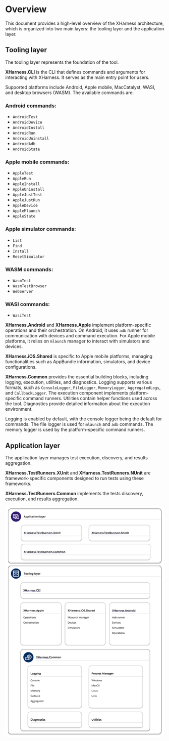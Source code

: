 # Overview

This document provides a high-level overview of the XHarness architecture, which is organized into two main layers: the tooling layer and the application layer.

## Tooling layer

The tooling layer represents the foundation of the tool.

**XHarness.CLI** is the CLI that defines commands and arguments for interacting with XHarness. It serves as the main entry point for users.

Supported platforms include Android, Apple mobile, MacCatalyst, WASI, and desktop browsers (WASM). The available commands are:

### Android commands:
- `AndroidTest`
- `AndroidDevice`
- `AndroidInstall`
- `AndroidRun`
- `AndroidUninstall`
- `AndroidAdb`
- `AndroidState`

### Apple mobile commands:
- `AppleTest`
- `AppleRun`
- `AppleInstall`
- `AppleUninstall`
- `AppleJustTest`
- `AppleJustRun`
- `AppleDevice`
- `AppleMlaunch`
- `AppleState`

### Apple simulator commands:
- `List`
- `Find`
- `Install`
- `ResetSimulator`

### WASM commands:
- `WasmTest`
- `WasmTestBrowser`
- `WebServer`

### WASI commands:
- `WasiTest`

**XHarness.Android** and **XHarness.Apple** implement platform-specific operations and their orchestration. On Android, it uses `adb` runner for communication with devices and command execution. For Apple mobile platforms, it relies on `mlaunch` manager to interact with simulators and devices.

**XHarness.iOS.Shared** is specific to Apple mobile platforms, managing functionalities such as AppBundle information, simulators, and device configurations.

**XHarness.Common** provides the essential building blocks, including logging, execution, utilities, and diagnostics. Logging supports various formats, such as `ConsoleLogger`, `FileLogger`, `MemoryLogger`, `AggregatedLogs`, and `CallbackLogger`. The execution component implements platform-specific command runners. Utilities contain helper functions used across the tool. Diagnostics provide detailed information about the execution environment.

Logging is enabled by default, with the console logger being the default for commands. The file logger is used for `mlaunch` and `adb` commands. The memory logger is used by the platform-specific command runners.

## Application layer

The application layer manages test execution, discovery, and results aggregation.

**XHarness.TestRunners.XUnit** and **XHarness.TestRunners.NUnit** are framework-specific components designed to run tests using these frameworks.

**XHarness.TestRunners.Common** implements the tests discovery, execution, and results aggregation.

![High-level overview of the XHarness architecture](xharness-overview.svg)
